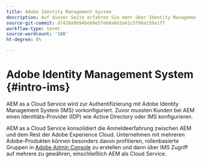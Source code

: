 ```yaml
---
title: Adobe Identity Management System
description: Auf dieser Seite erfahren Sie mehr über Identity Management System.
source-git-commit: d7428a9b94beb9e57eb0a0d1e61c5f98a159a1ff
workflow-type: tm+mt
source-wordcount: '100'
ht-degree: 0%

---
```



# Adobe Identity Management System {#intro-ims}

AEM as a Cloud Service wird zur Authentifizierung mit Adobe Identity Management System (IMS) vorkonfiguriert. Zuvor mussten Kunden bei AEM einen Identitäts-Provider (IDP) wie Active Directory oder IMS konfigurieren.

AEM as a Cloud Service konsolidiert die Anmeldeerfahrung zwischen AEM und dem Rest der Adobe Experience Cloud. Unternehmen mit mehreren Adobe-Produkten können besonders davon profitieren, rollenbasierte Gruppen in [Adobe Admin Console](/help/onboarding/learn-concepts/admin-console.md) zu erstellen und dann über IMS Zugriff auf mehrere  zu gewähren, einschließlich AEM als Cloud Service.